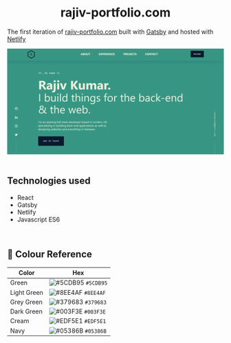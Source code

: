 <h1 align="center">
  rajiv-portfolio.com
</h1>
<p align="center">
  
  The first iteration of <a href="https://rajiv-portfolio.com" target="_blank">rajiv-portfolio.com</a> built with <a href="https://www.gatsbyjs.org/" target="_blank">Gatsby</a> and hosted with <a href="https://www.netlify.com/" target="_blank">Netlify</a>
</p>
<div align="center">
  <img alt="Logo" src="https://raw.githubusercontent.com/rykumar13/portfolio-website/master/src/images/website_screenshot.png" />
</div>
<br>
<h2>
Technologies used
  </h2>
  <p> 
    <ul>
     <li>React</li>
     <li>Gatsby</li>
     <li>Netlify</li>
     <li>Javascript ES6</li>
    </ul>
  </p>
<br>
<h2>
🎨 Colour Reference
</h2>

| Color          | Hex                                                                |
| -------------- | ------------------------------------------------------------------ |
| Green          | ![#5CDB95](https://via.placeholder.com/10/5CDB95?text=+) `#5CDB95` |
| Light Green    | ![#8EE4AF](https://via.placeholder.com/10/8EE4AF?text=+) `#8EE4AF` |
| Grey Green     | ![#379683](https://via.placeholder.com/10/379683?text=+) `#379683` |
| Dark Green     | ![#003F3E](https://via.placeholder.com/10/003F3E?text=+) `#003F3E` |
| Cream          | ![#EDF5E1](https://via.placeholder.com/10/EDF5E1?text=+) `#EDF5E1` |
| Navy           | ![#05386B](https://via.placeholder.com/10/05386B?text=+) `#05386B` |
